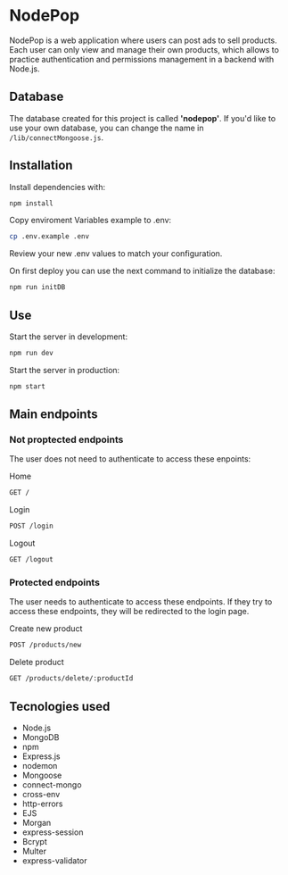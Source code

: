 # NodePop

NodePop is a web application where users can post ads to sell products.
Each user can only view and manage their own products, which allows to practice authentication and permissions management in a backend with Node.js.

## Database

The database created for this project is called **'nodepop'**. If you'd like to use your own database, you can change the name in `/lib/connectMongoose.js`.

## Installation

Install dependencies with:

```sh
npm install
```

Copy enviroment Variables example to .env:

```sh
cp .env.example .env
```

Review your new .env values to match your configuration.

On first deploy you can use the next command to initialize the database:

```sh
npm run initDB
```

## Use

Start the server in development:

```sh
npm run dev
```

Start the server in production:

```sh
npm start
```

## Main endpoints

### Not proptected endpoints

The user does not need to authenticate to access these enpoints:

Home

```sh
GET /
```

Login

```sh
POST /login
```

Logout

```sh
GET /logout
```

### Protected endpoints

The user needs to authenticate to access these endpoints. If they try to access these endpoints, they will be redirected to the login page.

Create new product

```sh
POST /products/new
```

Delete product

```sh
GET /products/delete/:productId
```

## Tecnologies used

- Node.js
- MongoDB
- npm
- Express.js
- nodemon
- Mongoose
- connect-mongo
- cross-env
- http-errors
- EJS
- Morgan
- express-session
- Bcrypt
- Multer
- express-validator
